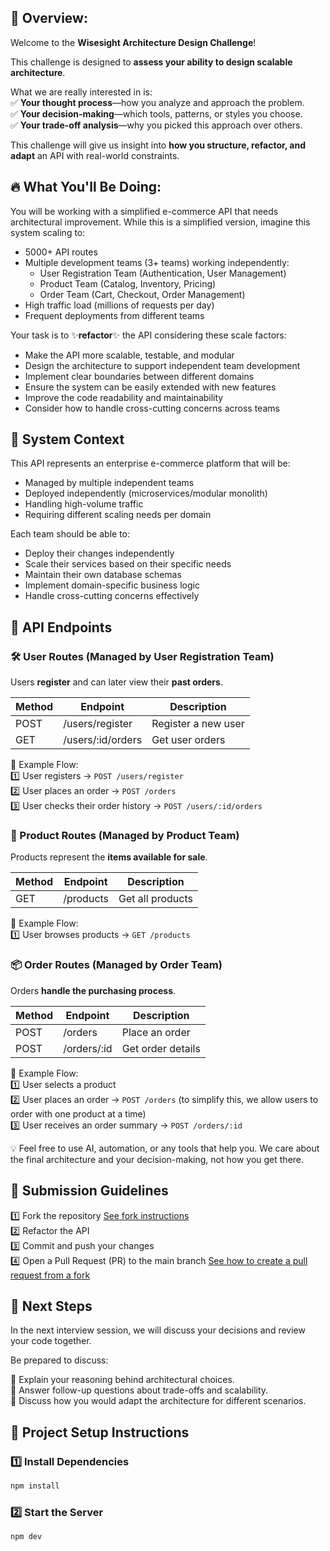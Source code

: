 ## 📌 Overview:

Welcome to the **Wisesight Architecture Design Challenge**!

This challenge is designed to **assess your ability to design scalable architecture**.

What we are really interested in is:  
✅ **Your thought process**—how you analyze and approach the problem.  
✅ **Your decision-making**—which tools, patterns, or styles you choose.  
✅ **Your trade-off analysis**—why you picked this approach over others.

This challenge will give us insight into **how you structure, refactor, and adapt** an API with real-world constraints.

## 🔥 What You'll Be Doing:

You will be working with a simplified e-commerce API that needs architectural improvement. While this is a simplified
version, imagine this system scaling to:

- 5000+ API routes
- Multiple development teams (3+ teams) working independently:
  - User Registration Team (Authentication, User Management)
  - Product Team (Catalog, Inventory, Pricing)
  - Order Team (Cart, Checkout, Order Management)
- High traffic load (millions of requests per day)
- Frequent deployments from different teams

Your task is to ✨**refactor**✨ the API considering these scale factors:

- Make the API more scalable, testable, and modular
- Design the architecture to support independent team development
- Implement clear boundaries between different domains
- Ensure the system can be easily extended with new features
- Improve the code readability and maintainability
- Consider how to handle cross-cutting concerns across teams

## 📌 System Context

This API represents an enterprise e-commerce platform that will be:

- Managed by multiple independent teams
- Deployed independently (microservices/modular monolith)
- Handling high-volume traffic
- Requiring different scaling needs per domain

Each team should be able to:

- Deploy their changes independently
- Scale their services based on their specific needs
- Maintain their own database schemas
- Implement domain-specific business logic
- Handle cross-cutting concerns effectively

## 📌 API Endpoints

### 🛠 User Routes (Managed by User Registration Team)

Users **register** and can later view their **past orders**.

| Method | Endpoint          | Description         |
| ------ | ----------------- | ------------------- |
| POST   | /users/register   | Register a new user |
| GET    | /users/:id/orders | Get user orders     |

📌 Example Flow:  
1️⃣ User registers → `POST /users/register`  
2️⃣ User places an order → `POST /orders`  
3️⃣ User checks their order history → `POST /users/:id/orders`

### 🛒 Product Routes (Managed by Product Team)

Products represent the **items available for sale**.

| Method | Endpoint  | Description      |
| ------ | --------- | ---------------- |
| GET    | /products | Get all products |

📌 Example Flow:  
1️⃣ User browses products → `GET /products`

### 📦 Order Routes (Managed by Order Team)

Orders **handle the purchasing process**.

| Method | Endpoint    | Description       |
| ------ | ----------- | ----------------- |
| POST   | /orders     | Place an order    |
| POST   | /orders/:id | Get order details |

📌 Example Flow:  
1️⃣ User selects a product  
2️⃣ User places an order → `POST /orders` (to simplify this, we allow users to order with one product at a time)  
3️⃣ User receives an order summary → `POST /orders/:id`

💡 Feel free to use AI, automation, or any tools that help you. We care about the final architecture and your
decision-making, not how you get there.

## 🚀 Submission Guidelines

1️⃣ Fork the repository
[See fork instructions](https://docs.github.com/en/pull-requests/collaborating-with-pull-requests/working-with-forks/fork-a-repo)  
2️⃣
Refactor the API  
3️⃣ Commit and push your changes  
4️⃣ Open a Pull Request (PR) to the main branch
[See how to create a pull request from a fork](https://docs.github.com/en/pull-requests/collaborating-with-pull-requests/proposing-changes-to-your-work-with-pull-requests/creating-a-pull-request)

## 📌 Next Steps

In the next interview session, we will discuss your decisions and review your code together.

Be prepared to discuss:

🔹 Explain your reasoning behind architectural choices.  
🔹 Answer follow-up questions about trade-offs and scalability.  
🔹 Discuss how you would adapt the architecture for different scenarios.

## 🚀 Project Setup Instructions

### 1️⃣ Install Dependencies

```sh
npm install
```

### 2️⃣ Start the Server

```sh
npm dev
```

